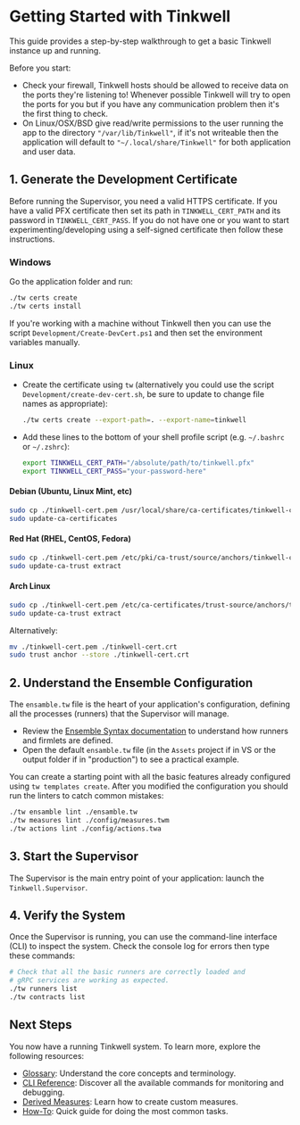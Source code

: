 # Getting Started with Tinkwell

This guide provides a step-by-step walkthrough to get a basic Tinkwell instance up and running.

Before you start:
- Check your firewall, Tinkwell hosts should be allowed to receive data on the ports they're listening to! Whenever possible Tinkwell will try to open the ports for you but if you have any communication problem then it's the first thing to check.
- On Linux/OSX/BSD give read/write permissions to the user running the app to the directory `"/var/lib/Tinkwell"`, if it's not writeable then the application will default to `"~/.local/share/Tinkwell"` for both application and user data.

## 1. Generate the Development Certificate

Before running the Supervisor, you need a valid HTTPS certificate. If you have a valid PFX certificate then set its path in `TINKWELL_CERT_PATH` and its password in `TINKWELL_CERT_PASS`. If you do not have one or you want to start experimenting/developing using a self-signed certificate then follow these instructions.

### Windows

Go the application folder and run:

```bash
./tw certs create
./tw certs install
```

If you're working with a machine without Tinkwell then you can use the script `Development/Create-DevCert.ps1` and then set the environment variables manually. 

### Linux

* Create the certificate using `tw` (alternatively you could use the script `Development/create-dev-cert.sh`, be sure to update to change file names as appropriate):
    ```bash
    ./tw certs create --export-path=. --export-name=tinkwell
    ```

* Add these lines to the bottom of your shell profile script (e.g. `~/.bashrc` or `~/.zshrc`):
    ```bash
    export TINKWELL_CERT_PATH="/absolute/path/to/tinkwell.pfx"
    export TINKWELL_CERT_PASS="your-password-here"
    ```

#### Debian (Ubuntu, Linux Mint, etc)

```bash
sudo cp ./tinkwell-cert.pem /usr/local/share/ca-certificates/tinkwell-cert.crt
sudo update-ca-certificates
```

#### Red Hat (RHEL, CentOS, Fedora)

```bash
sudo cp ./tinkwell-cert.pem /etc/pki/ca-trust/source/anchors/tinkwell-cert.crt
sudo update-ca-trust extract
```

#### Arch Linux

```bash
sudo cp ./tinkwell-cert.pem /etc/ca-certificates/trust-source/anchors/tinkwell-cert.crt
sudo update-ca-trust extract
```

Alternatively:

```bash
mv ./tinkwell-cert.pem ./tinkwell-cert.crt
sudo trust anchor --store ./tinkwell-cert.crt
```

## 2. Understand the Ensemble Configuration

The `ensamble.tw` file is the heart of your application's configuration, defining all the processes (runners) that the Supervisor will manage.

-   Review the [Ensemble Syntax documentation](./Ensamble.md) to understand how runners and firmlets are defined.
-   Open the default `ensamble.tw` file (in the `Assets` project if in VS or the output folder if in "production") to see a practical example.

You can create a starting point with all the basic features already configured using `tw templates create`. After you modified the configuration you should run the linters to catch common mistakes:

```bash
./tw ensamble lint ./ensamble.tw
./tw measures lint ./config/measures.twm
./tw actions lint ./config/actions.twa
```

## 3. Start the Supervisor

The Supervisor is the main entry point of your application: launch the `Tinkwell.Supervisor`.

## 4. Verify the System

Once the Supervisor is running, you can use the command-line interface (CLI) to inspect the system. Check the console log for errors then type these commands:

```bash
# Check that all the basic runners are correctly loaded and
# gRPC services are working as expected.
./tw runners list
./tw contracts list
```

## Next Steps

You now have a running Tinkwell system. To learn more, explore the following resources:

- [Glossary](./Glossary.md): Understand the core concepts and terminology.
- [CLI Reference](./CLI.md): Discover all the available commands for monitoring and debugging.
- [Derived Measures](./Derived-measures.md): Learn how to create custom measures.
- [How-To](./How-to.md): Quick guide for doing the most common tasks.
